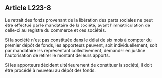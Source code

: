 Article L223-8
----
Le retrait des fonds provenant de la libération des parts sociales ne peut être
effectué par le mandataire de la société, avant l'immatriculation de celle-ci au
registre du commerce et des sociétés.

Si la société n'est pas constituée dans le délai de six mois à compter du
premier dépôt de fonds, les apporteurs peuvent, soit individuellement, soit par
mandataire les représentant collectivement, demander en justice l'autorisation
de retirer le montant de leurs apports.

Si les apporteurs décident ultérieurement de constituer la société, il doit être
procédé à nouveau au dépôt des fonds.
